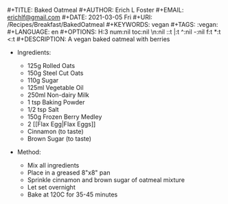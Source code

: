 #+TITLE:       Baked Oatmeal
#+AUTHOR:      Erich L Foster
#+EMAIL:       erichlf@gmail.com
#+DATE:        2021-03-05 Fri
#+URI:         /Recipes/Breakfast/BakedOatmeal
#+KEYWORDS:    vegan
#+TAGS:        :vegan:
#+LANGUAGE:    en
#+OPTIONS:     H:3 num:nil toc:nil \n:nil ::t |:t ^:nil -:nil f:t *:t <:t
#+DESCRIPTION: A vegan baked oatmeal with berries
* Ingredients:
  - 125g Rolled Oats
  - 150g Steel Cut Oats
  - 110g Sugar
  - 125ml Vegetable Oil
  - 250ml Non-dairy Milk
  - 1 tsp Baking Powder
  - 1/2 tsp Salt
  - 150g Frozen Berry Medley
  - 2 [[Flax Egg|Flax Eggs]]
  - Cinnamon (to taste)
  - Brown Sugar (to taste)

* Method:
  - Mix all ingredients
  - Place in a greased 8"x8" pan
  - Sprinkle cinnamon and brown sugar of oatmeal mixture
  - Let set overnight
  - Bake at 120C for 35-45 minutes